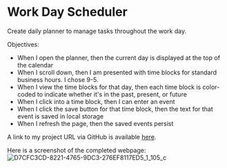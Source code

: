 # Work Day Scheduler
Create daily planner to manage tasks throughout the work day.

Objectives:
- When I open the planner, then the current day is displayed at the top of the calendar
- When I scroll down, then I am presented with time blocks for standard business hours. I chose 9-5.
- When I view the time blocks for that day, then each time block is color-coded to indicate whether it's in the past, present, or future
- When I click into a time block, then I can enter an event
- When I click the save button for that time block, then the text for that event is saved in local storage
- When I refresh the page, then the saved events persist

A link to my project URL via GitHub is available [here](https://lexiehansen.github.io/work-day-scheduler/).

Here is a screenshot of the completed webpage:
![D7CFC3CD-8221-4765-9DC3-276EF8117ED5_1_105_c](https://user-images.githubusercontent.com/72775548/101288462-00ae5c80-37b4-11eb-9470-13b8c58d12ab.jpeg)
